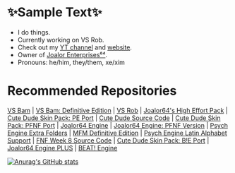 # ✨Sample Text✨
* I do things.
* Currently working on VS Rob.
* Check out my [YT channel](https://www.youtube.com/channel/UC4tRMRL_iAHX5n1qQpHibfg) and [website](https://sites.google.com/view/joalor64official-net6-deez/home).
* Owner of [Joalor Enterprises⁶⁴](https://github.com/JoalorEnterprises).
* Pronouns: he/him, they/them, xe/xim
# Recommended Repositories
[VS Bam](https://github.com/Joalor64GH/FNF-VS-Bam) | [VS Bam: Definitive Edition](https://github.com/Joalor64GH/FNF-VS-Bam-DefinitiveEdition) | [VS Rob](https://github.com/Joalor64GH/FNF-VS-Rob) | [Joalor64's High Effort Pack](https://github.com/Joalor64GH/Joalor64-High-Effort-Pack) | [Cute Dude Skin Pack: PE Port](https://github.com/Joalor64GH/CDSP-PE-Source) | [Cute Dude Source Code](https://github.com/Joalor64GH/Cute-Dude-Source) | [Cute Dude Skin Pack: PFNF Port](https://github.com/Joalor64GH/CDSP-PFNF-Source) | [Joalor64 Engine](https://github.com/Joalor64GH/Joalor64-Engine) | [Joalor64 Engine: PFNF Version](https://github.com/Joalor64GH/Joalor64-Engine-PFNF) | [Psych Engine Extra Folders](https://github.com/Joalor64GH/FNF-PE-Extra-Folders) | [MFM Definitive Edition](https://github.com/Joalor64GH/MFM-Definitive-Edition) | [Psych Engine Latin Alphabet Support](https://github.com/Joalor64GH/PsychEngine-Latin-Alphabet-Support) | [FNF Week 8 Source Code](https://github.com/Joalor64GH/Funkin-Week8-Source) | [Cute Dude Skin Pack: B!E Port](https://github.com/Joalor64GH/CDSP-BE-Port) | [Joalor64 Engine PLUS](https://github.com/Joalor64GH/Joalor64-Engine-PLUS) | [BEAT! Engine](https://github.com/Joalor64GH/BEAT-Engine)

[![Anurag's GitHub stats](https://github-readme-stats.vercel.app/api?username=joalor64gh&theme=radical)](https://github.com/anuraghazra/github-readme-stats)
